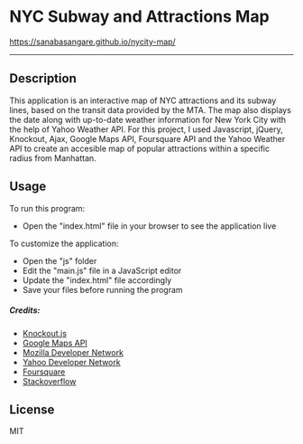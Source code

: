 # NYC Subway and Attractions Map

https://sanabasangare.github.io/nycity-map/

---

## Description
This application is an interactive map of NYC attractions and its subway lines, based on the transit data provided by the MTA. The map also displays the date along with up-to-date weather information for New York City with the help of Yahoo Weather API. 
For this project, I used Javascript, jQuery, Knockout, Ajax, Google Maps API, Foursquare API and the Yahoo Weather API to create an accesible map of popular attractions within a specific radius from Manhattan.

## Usage
To run this program:
- Open the "index.html" file in your browser to see the application live

To customize the application:
- Open the "js" folder
- Edit the "main.js" file in a JavaScript editor
- Update the "index.html" file accordingly
- Save your files before running the program

##### Credits:
* [Knockout.js](http://knockoutjs.com/)
* [Google Maps API](https://developers.google.com/maps/)
* [Mozilla Developer Network](https://developer.mozilla.org)
* [Yahoo Developer Network](https://developer.yahoo.com/)
* [Foursquare](https://developer.foursquare.com/)
* [Stackoverflow](http://stackoverflow.com/)



License
----
MIT
